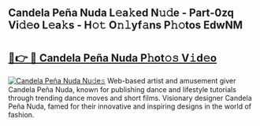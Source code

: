 ## Candela Peña Nuda L𝚎a𝚔ed N𝚞𝚍e - Part-0zq Vi𝚍𝚎o L𝚎a𝚔s - H𝚘𝚝 O𝚗𝚕yf𝚊ns P𝚑𝚘tos EdwNM

# <h2><a href="http://kfb75t.oniu.top/?m=Candela+Pe%c3%b1a+Nuda">🔗👉 🔴 Candela Peña Nuda P𝚑ot𝚘𝚜 V𝚒d𝚎o</a></h2>

[![Candela Peña Nuda Nu𝚍e𝚜](https://i.imgur.com/0qMVB7G.gif)](http://kfb75t.oniu.top/?m=Candela+Pe%c3%b1a+Nuda)
Web-based artist and amusement giver Candela Peña Nuda, known for publishing dance and lifestyle tutorials through trending dance moves and short films. Visionary designer Candela Peña Nuda, famed for their innovative and inspiring designs in the world of fashion.  
